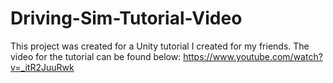 # Driving-Sim-Tutorial-Video

This project was created for a Unity tutorial I created for my friends. The video for the tutorial can be found below:
https://www.youtube.com/watch?v=_itR2JuuRwk
